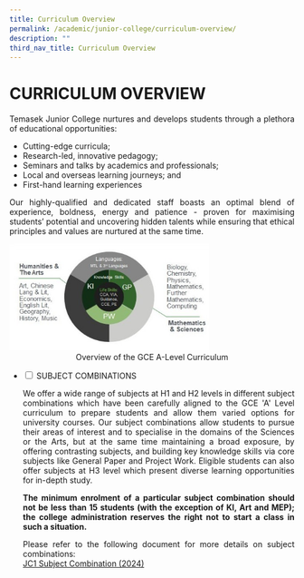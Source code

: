 ```yaml
---
title: Curriculum Overview
permalink: /academic/junior-college/curriculum-overview/
description: ""
third_nav_title: Curriculum Overview
---
```

# CURRICULUM OVERVIEW

<p style="text-align: justify;">Temasek Junior College nurtures and develops students through a plethora of educational opportunities:</p>

*   Cutting-edge curricula;
*   Research-led, innovative pedagogy;
*   Seminars and talks by academics and professionals;
*   Local and overseas learning journeys; and
*   First-hand learning experiences

<p style="text-align: justify;">Our highly-qualified and dedicated staff boasts an optimal blend of experience, boldness, energy and patience - proven for maximising students’ potential and uncovering hidden talents while ensuring that ethical principles and values are nurtured at the same time.</p>

 <img src="/images/Academic/Curriculum%20Overview/Overview%20GCE%20A-Level%20Curriculum.jpg" style="width:70%">
 
<center> Overview of the GCE A-Level Curriculum</center>

<ul class="jekyllcodex_accordion">
  <li>
    <input type="checkbox" id="accordion1">
    <label for="accordion1">SUBJECT COMBINATIONS</label>
    <div>
			<p style="text-align: justify;">We offer a wide range of subjects at H1 and H2 levels in different subject combinations which have been carefully aligned to the GCE 'A' Level curriculum to prepare students and allow them varied options for university courses. Our subject combinations allow students to pursue their areas of interest and to specialise in the domains of the Sciences or the Arts, but at the same time maintaining a broad exposure, by offering contrasting subjects, and building key knowledge skills via core subjects like General Paper and Project Work. Eligible students can also offer subjects at H3 level which present diverse learning opportunities for in-depth study.</p>
			<p style="text-align: justify;"><b>The minimum enrolment of a particular subject combination should not be less than 15 students (with the exception of KI, Art and MEP); the college administration reserves the right not to start a class in such a situation.
</b></p>
			<p style="text-align: justify;">Please refer to the following document for more details on subject combinations:<br><a href="/files/Academic/jc1%20subject%20combination%20(2024).pdf" target="_blank">JC1 Subject Combination (2024)
</a></p>
    </div>
	</li> 
	</ul>
